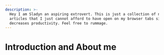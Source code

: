 ```yaml
---
description: >-
  Hey I am Sladyn an aspiring extrovert. This is just a collection of notes and
  articles that I just cannot afford to have open on my browser tabs since it
  decreases productivity. Feel free to rummage.
---
```


# Introduction and About me

